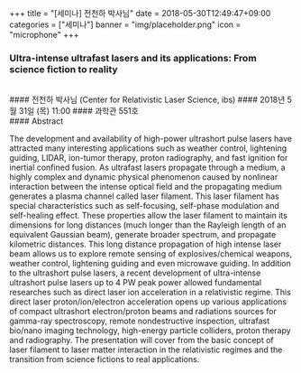 +++
title = "[세미나] 전천하 박사님"
date = 2018-05-30T12:49:47+09:00
categories = ["세미나"]
banner = "img/placeholder.png"
icon = "microphone"
+++
### Ultra-intense ultrafast lasers and its applications: From science fiction to reality
<br>
#### 전천하 박사님 (Center for Relativistic Laser Science, ibs)
#### 2018년 5월 31일 (목) 11:00
#### 과학관 551호
<br>
#### Abstract

The development and availability of high-power ultrashort pulse lasers have attracted many interesting applications such as weather control, lightening guiding, LIDAR, ion-tumor therapy, proton radiography, and fast ignition for inertial confined fusion. As ultrafast lasers propagate through a medium, a highly complex and dynamic physical phenomenon caused by nonlinear interaction between the intense optical field and the propagating medium generates a plasma channel called laser filament. This laser filament has special characteristics such as self-focusing, self-phase modulation and self-healing effect. These properties allow the laser filament to maintain its dimensions for long distances (much longer than the Rayleigh length of an equivalent Gaussian beam), generate broader spectrum, and propagate kilometric distances. This long distance propagation of high intense laser beam allows us to explore remote sensing of explosives/chemical weapons, weather control, lightening guiding and even microwave guiding.
In addition to the ultrashort pulse lasers, a recent development of ultra-intense ultrashort pulse lasers up to 4 PW peak power allowed fundamental researches such as direct laser ion acceleration in a relativistic regime. This direct laser proton/ion/electron acceleration opens up various applications of compact ultrashort electron/proton beams and radiations sources for gamma-ray spectroscopy, remote nondestructive inspection, ultrafast bio/nano imaging technology, high-energy particle colliders, proton therapy and radiography.
The presentation will cover from the basic concept of laser filament to laser matter interaction in the relativistic regimes and the transition from science fictions to real applications.

<br>
